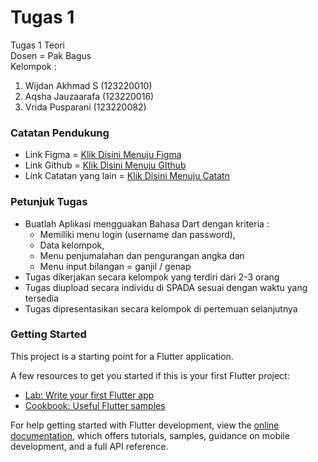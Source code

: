 # Tugas 1

Tugas 1 Teori\
Dosen = Pak Bagus \
Kelompok :

1. Wijdan Akhmad S (123220010)
2. Aqsha Jauzaarafa (123220016)
3. Vrida Pusparani (123220082)

### Catatan Pendukung

- Link Figma = [Klik Disini Menuju Figma](https://www.figma.com/design/ohjNV7VMctb7qbdAWbfNPZ/Mobile---Kelompok?node-id=0-1&t=4gbtMrOwgfLJ3fu0-1)
- Link Github = [Klik Disini Menuju GIthub](https://github.com/Simad9/mobile_tugas1)
- Link Catatan yang lain = [Klik Disini Menuju Catatn](https://docs.google.com/document/d/1O6ZLVCUR844S6zBb5K9x662r7SDIkKiLdpwKS8AufHY/edit?usp=sharing)

### Petunjuk Tugas

- Buatlah Aplikasi mengguakan Bahasa Dart dengan kriteria :
  - Memiliki menu login (username dan password),
  - Data kelompok,
  - Menu penjumalahan dan pengurangan angka dan
  - Menu input bilangan = ganjil / genap
- Tugas dikerjakan secara kelompok yang terdiri dari 2-3 orang
- Tugas diupload secara individu di SPADA sesuai dengan waktu yang tersedia
- Tugas dipresentasikan secara kelompok di pertemuan selanjutnya

### Getting Started

This project is a starting point for a Flutter application.

A few resources to get you started if this is your first Flutter project:

- [Lab: Write your first Flutter app](https://docs.flutter.dev/get-started/codelab)
- [Cookbook: Useful Flutter samples](https://docs.flutter.dev/cookbook)

For help getting started with Flutter development, view the
[online documentation](https://docs.flutter.dev/), which offers tutorials,
samples, guidance on mobile development, and a full API reference.
